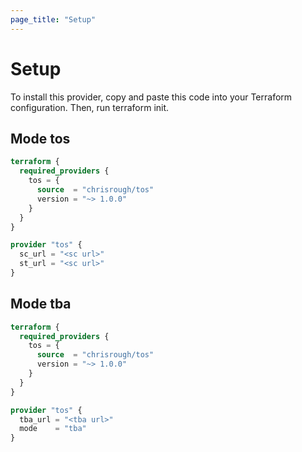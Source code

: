 ```yaml
---
page_title: "Setup"
---
```


# Setup

To install this provider, copy and paste this code into your Terraform configuration. Then, run terraform init.

## Mode tos

```terraform
terraform {
  required_providers {
    tos = {
      source  = "chrisrough/tos"
      version = "~> 1.0.0"
    }
  }
}

provider "tos" {
  sc_url = "<sc url>"
  st_url = "<sc url>"
}
```

## Mode tba

```terraform
terraform {
  required_providers {
    tos = {
      source  = "chrisrough/tos"
      version = "~> 1.0.0"
    }
  }
}

provider "tos" {
  tba_url = "<tba url>"
  mode    = "tba"
}
```

